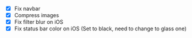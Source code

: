 - [x] Fix navbar
- [x] Compress images
- [x] Fix filter blur on iOS
- [x] Fix status bar color on iOS (Set to black, need to change to glass one)
